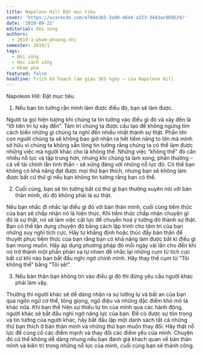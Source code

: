 ```yaml
---
title: Napoleon Hill Đặt mục tiêu
cover: 'https://ucarecdn.com/e768e365-3a08-4644-a323-3443ac9b9529/'
date: '2019-09-22'
editorial: doi-song
authors:
  - 2019-1-pham-phuong-nhi
semester: 2019/1
tags:
  - Đời sống
  - Học cách sống
  - Khám phá
featured: false
headline: Trích Kế hoạch làm giàu 365 ngày – của Napoleon Hill
---
```

Napoleon Hill: Đặt mục tiêu

1. Nếu bạn tin tưởng rằn mình làm được điều đó, bạn sẽ làm được.



Người ta gọi hiện tượng khi chúng ta tin tưởng vào điều gì đó và xảy đến là “lời tiên tri tự xảy đến”. Tâm trí chúng ta được cấu tạo để không ngừng tìm cách biến những gì chúng ta nghĩ đến nhiều nhất thành sự thật. Phần lớn con người chúng ta sẽ không bao giờ nhận ra hết tiềm năng to lớn mà mình sở hữu vì chúng ta không sẵn lòng tin tưởng rằng chúng ta có thể làm được những việc mà người khác cho là không thể. Những việc “không thể” đó cần nhiều nỗ lực và tập trung hơn, nhưng khi chúng ta làm xong, phần thưởng – cả về tài chính lẫn tinh thần - sẽ xứng đáng với những nỗ lực đó. Có thể bạn không có khả năng đạt được mọi thứ bạn thích, nhưng bạn sẽ không làm được bất cứ thứ gì nếu bạn không tin tưởng rằng bạn có thể.



2. Cuối cùng, bạn sẽ tin tưởng bất cứ thứ gì bạn thường xuyên nói với bản thân mình, dù đó không phải là sự thật.

Nếu bạn nhắc đi nhắc lại điều gì đó với bản thân mình, cuối cùng tiềm thức của bạn sẽ chấp nhận nó là hiện thực. Khi tiềm thức chấp nhận chuyện gì đó là sự thật, nó sẽ làm việc cật lực để chuyển hoá ý tưởng đó thành sự thật. Bạn có thể tận dụng chuyện đó bằng cách lập trình cho tâm trí của bạn những suy nghĩ tích cực. Hãy tự khẳng định hoặc thúc đẩy bản thân để thuyết phục tiềm thức của bạn rằng bạn có khả năng làm được bất kì điều gì bạn mong muốn. Hãy áp dụng phương pháp đó mỗi ngày vài lần cho đến khi nó trở thành một phần phản xạ tự nhien để nhắc lại những cụm từ tích cực bất cứ khi nào bạn bắt đầu nghi ngờ chính mình. Hãy thay thế cụm từ “Tôi không thể” bằng “Tôi sẽ!”.



3. Nếu bản thân bạn không tin vào điều gì đó thì đừng yêu cầu người khác phải làm vậy.

Thường thì người khác sẽ dễ dàng nhận ra sự lưỡng lự và bất an của bạn qua ngôn ngữ cơ thể, tông giọng, ngữ điệu và những đặc điểm khó mô tả khác nữa. Khi bạn thể hiện sự thiếu tự tin của mình qua các hành động, người khác sẽ bắt đầu nghi ngờ năng lực của bạn. Đề có được sự tôn trọng và tin tưởng của người khác, hãy bắt đầu lập một danh sách tất cả những thứ bạn thích ở bản thân mình và những thứ bạn muốn thay đổi. Hãy thật nỗ lực để củng cố các điểm mạnh và thay đổi các điểm yếu của mình. Chuyện đó có thể không dễ dàng nhung nếu bạn đánh giá khách quan về bản thân mình và kiên trì trong những nỗ lực của mình, cuối cùng bạn sẽ thành công.
